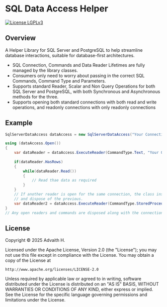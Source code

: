 SQL Data Access Helper
===========
  [![License LGPLv3](https://img.shields.io/badge/license-Apache%20License%202.0-blue)](http://www.apache.org/licenses/LICENSE-2.0)

## Overview

A Helper Library for  SQL Server and PostgreSQL to help streamline database interactions, suitable for database-first architectures.

- SQL Connection, Commands and Data Reader Lifetimes are fully managed by the library classes.
- Consumers only need to worry about passing in the correct SQL Commands, Command Type and Parameters.
- Supports standard Reader, Scalar and Non Query Operations for both SQL Server and PostgreSQL, with both Synchronous and Asynchronous methods for the three.
- Supports opening both standard connections with both read and write operations, and readonly connections with only readonly connections 

## Example

```csharp
SqlServerDataAccess dataAccess = new SqlServerDataAccess("Your Connection String");

using (dataAccess.Open())
{
    var dataReader = dataAccess.ExecuteReader(CommandType.Text, "Your Query", yourParameters);
    
    if(dataReader.HasRows)
    {
        while(dataReader.Read())
        {
            // Read thae data as required
        }
    }
    // If another reader is open for the same connection, the class instance will automatically close 
    // and dispose of the previous.
    var dataReader2 = dataAccess.ExecuteReader(CommandType.StoredProcedure, "Your Query", yourParameters);
}
// Any open readers and commands are disposed along with the connection.
```
## License
Copyright © 2025 Advaith H.

Licensed under the Apache License, Version 2.0 (the "License");
you may not use this file except in compliance with the License.
You may obtain a copy of the License at

    http://www.apache.org/licenses/LICENSE-2.0

Unless required by applicable law or agreed to in writing, software
distributed under the License is distributed on an "AS IS" BASIS,
WITHOUT WARRANTIES OR CONDITIONS OF ANY KIND, either express or implied.
See the License for the specific language governing permissions and
limitations under the License.
